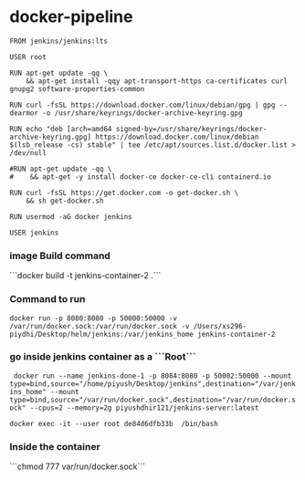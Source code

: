 # docker-pipeline

```
FROM jenkins/jenkins:lts

USER root

RUN apt-get update -qq \
    && apt-get install -qqy apt-transport-https ca-certificates curl gnupg2 software-properties-common

RUN curl -fsSL https://download.docker.com/linux/debian/gpg | gpg --dearmor -o /usr/share/keyrings/docker-archive-keyring.gpg

RUN echo "deb [arch=amd64 signed-by=/usr/share/keyrings/docker-archive-keyring.gpg] https://download.docker.com/linux/debian $(lsb_release -cs) stable" | tee /etc/apt/sources.list.d/docker.list > /dev/null

#RUN apt-get update -qq \
#    && apt-get -y install docker-ce docker-ce-cli containerd.io

RUN curl -fsSL https://get.docker.com -o get-docker.sh \
    && sh get-docker.sh

RUN usermod -aG docker jenkins

USER jenkins
```



<h3> image Build command </h3>
 ```docker build -t jenkins-container-2 .```

<h3> Command to run </h3>

```docker run -p 8080:8080 -p 50000:50000 -v /var/run/docker.sock:/var/run/docker.sock -v /Users/xs296-piydhi/Desktop/helm/jenkins:/var/jenkins_home jenkins-container-2```

<h3>go inside jenkins container as a ```Root``` </h3>

``` docker run --name jenkins-done-1 -p 8084:8080 -p 50002:50000 --mount type=bind,source="/home/piyush/Desktop/jenkins",destination="/var/jenkins_home" --mount type=bind,source="/var/run/docker.sock",destination="/var/run/docker.sock" --cpus=2 --memory=2g piyushdhir121/jenkins-server:latest```

```docker exec -it --user root de84d6dfb33b  /bin/bash```
<h3>Inside the container </h3>
```chmod 777 var/run/docker.sock```

